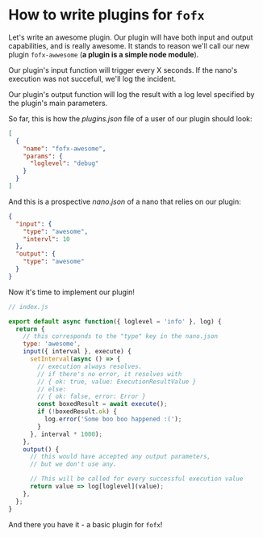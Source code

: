 # How to write plugins for `fofx`

Let's write an awesome plugin. Our plugin will have both input and output capabilities, and is really awesome. It stands to reason we'll call our new plugin `fofx-awwesome` (**a plugin is a simple node module**).

Our plugin's input function will trigger every X seconds. If the nano's execution was not succefull, we'll log the incident.

Our plugin's output function will log the result with a log level specified by the plugin's main parameters.

So far, this is how the _plugins.json_ file of a user of our plugin should look:

```json
[
  {
    "name": "fofx-awesome",
    "params": {
      "loglevel": "debug"
    }
  }
]
```

And this is a prospective _nano.json_ of a nano that relies on our plugin:

```json
{
  "input": {
    "type": "awesome",
    "intervl": 10
  },
  "output": {
    "type": "awesome"
  }
}
```

Now it's time to implement our plugin!

```js
// index.js

export default async function({ loglevel = 'info' }, log) {
  return {
    // this corresponds to the "type" key in the nano.json
    type: 'awesome',
    input({ interval }, execute) {
      setInterval(async () => {
        // execution always resolves.
        // if there's no error, it resolves with
        // { ok: true, value: ExecutionResultValue }
        // else:
        // { ok: false, error: Error }
        const boxedResult = await execute();
        if (!boxedResult.ok) {
          log.error('Some boo boo happened :(');
        }
      }, interval * 1000);
    },
    output() {
      // this would have accepted any output parameters,
      // but we don't use any.

      // This will be called for every successful execution value
      return value => log[loglevel](value);
    },
  };
}
```

And there you have it - a basic plugin for `fofx`!
